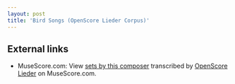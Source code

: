 ```yaml
---
layout: post
title: 'Bird Songs (OpenScore Lieder Corpus)'
---
```


## External links

- MuseScore.com: View [sets by this composer] transcribed by [OpenScore Lieder] on MuseScore.com.

[sets by this composer]: https://musescore.com/openscore-lieder-corpus/sets/5103535
[OpenScore Lieder]: https://musescore.com/openscore-lieder-corpus

